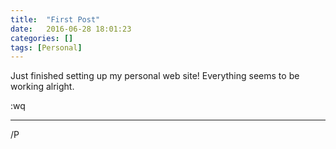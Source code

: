 ```yaml
---
title:  "First Post"
date:   2016-06-28 18:01:23
categories: []
tags: [Personal]
---
```

Just finished setting up my personal web site!
Everything seems to be working alright.

:wq

---
/P
